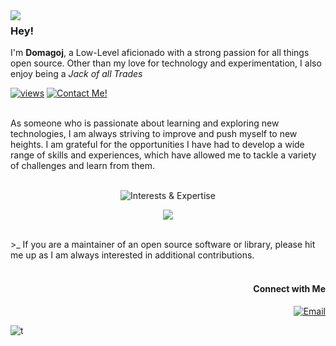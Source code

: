 <img align="left" src="https://orhun.dev/img/crow.png">

### Hey!

I'm **Domagoj**, a Low-Level aficionado with a strong passion for all things open source. Other than my love for technology and experimentation, I also enjoy being a *Jack of all Trades*

[![views](https://komarev.com/ghpvc/?username=GyroZepelix&style=flat&color=313131&label=views&abbreviated=true)](https://github.com/GyroZepelix) [![Contact Me!](https://img.shields.io/badge/contact_me-domagoj.gjalic05@gmail.com-313131)](mailto:domagoj.gjalic05@gmail.com)

<br>
As someone who is passionate about learning and exploring new technologies, I am always striving to improve and push myself to new heights. I am grateful for the opportunities I have had to develop a wide range of skills and experiences, which have allowed me to tackle a variety of challenges and learn from them.

<br>
<br>
<p align="center">
<img src="https://github-readme-tech-stack.vercel.app/api/cards?title=Interests+%26%2338%3B+Expertise&align=center&titleAlign=center&lineHeight=8&lineCount=3&bg=%230D1117&badge=%23161B22&border=%2321262D&titleColor=%2358A6FF&line1=docker%2Cdocker%2C005dff%3Bopensourceinitiative%2CFOSS%2C3DA639%3Bamazon%2Caws%2Cff7c00%3Bmetasploit%2CCyber+Security%2Cffffff%3B&line2=go%2Cgo%2C00ADD8%3Bspring%2Cspring+framework%2C6DB33F%3Brust%2Crust%2Cff5500%3Bgnubash%2Cbash%2Cffffff%3B&line3=lua%2Clua%2C2022b0%3Bneovim%2Cneovim%2C57A143%3Blinux%2Clinux%2Ce3941e%3Bmikrotik%2Cmikrotik%2Cffffff%3B" alt="Interests &#38; Expertise" />
</p>

<p align="center"><img src="https://github-readme-stats.vercel.app/api/top-langs/?username=GyroZepelix&theme=github_dark&layout=donut-vertical"/></p>
<br>
>_ If you are a maintainer of an open source software or library, please hit me up as I am always interested in additional contributions.
<br><br>
<h4 align="right">&nbsp;Connect with Me </h3>
<p align="right">
<a href="mailto:domagoj.gjalic05@gmail.com"><img alt="Email" src="https://img.shields.io/badge/contact_me-domagoj.gjalic05@gmail.com-313131"></a>
</p>

![t](https://hit.yhype.me/github/profile?user_id=47647801)
